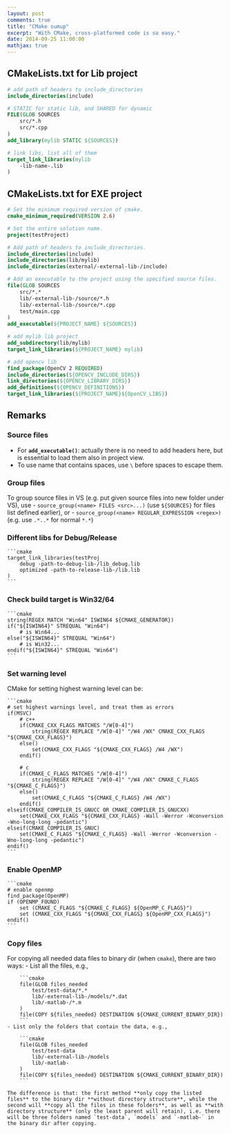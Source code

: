 ```yaml
---
layout: post
comments: true
title: "CMake sumup"
excerpt: "With CMake, cross-platformed code is so easy."
date: 2014-09-25 11:00:00
mathjax: true
---
```


<!-- add TOC here -->
<div id="genTocHere"></div>

## CMakeLists.txt for Lib project
```cmake
# add path of headers to include_directories
include_directories(include)

# STATIC for static lib, and SHARED for dynamic
FILE(GLOB SOURCES
	src/*.h
    src/*.cpp
)
add_library(mylib STATIC ${SOURCES})

# link libs, list all of them
target_link_libraries(mylib
    -lib-name-.lib
)
```

## CMakeLists.txt for EXE project
```cmake
# Set the minimum required version of cmake.
cmake_minimum_required(VERSION 2.6)

# Set the entire solution name.
project(testProject)

# Add path of headers to include_directories.
include_directories(include)
include_directories(lib/mylib)
include_directories(external/-external-lib-/include)

# Add an executable to the project using the specified source files.
file(GLOB SOURCES
    src/*.*
	lib/-external-lib-/source/*.h
    lib/-external-lib-/source/*.cpp
    test/main.cpp
)
add_executable(${PROJECT_NAME} ${SOURCES})

# add mylib lib project
add_subdirectory(lib/mylib)
target_link_libraries(${PROJECT_NAME} mylib)

# add opencv lib
find_package(OpenCV 2 REQUIRED)
include_directories(${OPENCV_INCLUDE_DIRS})
link_directories(${OPENCV_LIBRARY_DIRS})
add_definitions(${OPENCV_DEFINITIONS})
target_link_libraries(${PROJECT_NAME}${OpenCV_LIBS})
```

## Remarks
### Source files
- For **`add_executable()`**: actually there is no need to add headers here, but is essential to load them also in project view.
- To use name that contains spaces, use `\` before spaces to escape them.

### Group files
To group source files in VS (e.g. put given source files into new folder under VS), use
	- `source_group(<name> FILES <src>...)` (use `${SOURCES}` for  files list defined earlier), or
	- `source_group(<name> REGULAR_EXPRESSION <regex>)` (e.g. use `.*..*` for normal `*.*`)

### Different libs for Debug/Release

    ```cmake
    target_link_libraries(testProj
        debug -path-to-debug-lib-/lib_debug.lib
		optimized -path-to-release-lib-/lib.lib
    )
    ```

### Check build target is Win32/64

	```cmake
	string(REGEX MATCH "Win64" ISWIN64 ${CMAKE_GENERATOR})
	if("${ISWIN64}" STREQUAL "Win64")
		# is Win64...
	else("${ISWIN64}" STREQUAL "Win64")
		# is Win32...
	endif("${ISWIN64}" STREQUAL "Win64")
	```

### Set warning level
CMake for setting highest warning level can be:

    ```cmake
    # set highest warnings level, and treat them as errors
    if(MSVC)
        # c++
        if(CMAKE_CXX_FLAGS MATCHES "/W[0-4]")
            string(REGEX REPLACE "/W[0-4]" "/W4 /WX" CMAKE_CXX_FLAGS "${CMAKE_CXX_FLAGS}")
        else()
            set(CMAKE_CXX_FLAGS "${CMAKE_CXX_FLAGS} /W4 /WX")
        endif()

        # c
        if(CMAKE_C_FLAGS MATCHES "/W[0-4]")
            string(REGEX REPLACE "/W[0-4]" "/W4 /WX" CMAKE_C_FLAGS "${CMAKE_C_FLAGS}")
        else()
            set(CMAKE_C_FLAGS "${CMAKE_C_FLAGS} /W4 /WX")
        endif()
    elseif(CMAKE_COMPILER_IS_GNUCC OR CMAKE_COMPILER_IS_GNUCXX)
        set(CMAKE_CXX_FLAGS "${CMAKE_CXX_FLAGS} -Wall -Werror -Wconversion -Wno-long-long -pedantic")
    elseif(CMAKE_COMPILER_IS_GNUC)
        set(CMAKE_C_FLAGS "${CMAKE_C_FLAGS} -Wall -Werror -Wconversion -Wno-long-long -pedantic")
    endif()
    ```

### Enable OpenMP

	```cmake
	# enable openmp
	find_package(OpenMP)
	if (OPENMP_FOUND)
		set (CMAKE_C_FLAGS "${CMAKE_C_FLAGS} ${OpenMP_C_FLAGS}")
		set (CMAKE_CXX_FLAGS "${CMAKE_CXX_FLAGS} ${OpenMP_CXX_FLAGS}")
	endif()
	```

### Copy files
For copying all needed data files to binary dir (when `cmake`), there are two ways:
	- List all the files, e.g.,

		```cmake
		file(GLOB files_needed
			test/test-data/*.*
			lib/-external-lib-/models/*.dat
			lib/-matlab-/*.m
		)
		file(COPY ${files_needed} DESTINATION ${CMAKE_CURRENT_BINARY_DIR})
		```
	- List only the folders that contain the data, e.g.,

		```cmake
		file(GLOB files_needed
			test/test-data
			lib/-external-lib-/models
			lib/-matlab-
		)
		file(COPY ${files_needed} DESTINATION ${CMAKE_CURRENT_BINARY_DIR})
		```

	The difference is that: the first method **only copy the listed files** to the binary dir **without directory structure**, while the second will **copy all the files in these folders**, as well as **with directory structure** (only the least parent will retain), i.e. there will be three folders named `test-data`, `models` and `-matlab-` in the binary dir after copying.
